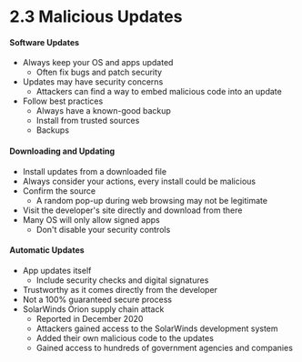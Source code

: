 # 2.3 Malicious Updates

#### Software Updates
- Always keep your OS and apps updated
    - Often fix bugs and patch security
- Updates may have security concerns
    - Attackers can find a way to embed malicious code into an update
- Follow best practices
    - Always have a known-good backup
    - Install from trusted sources
    - Backups

#### Downloading and Updating
- Install updates from a downloaded file
- Always consider your actions, every install could be malicious
- Confirm the source
    - A random pop-up during web browsing may not be legitimate
- Visit the developer's site directly and download from there
- Many OS will only allow signed apps
    - Don't disable your security controls

#### Automatic Updates
- App updates itself
    - Include security checks and digital signatures
- Trustworthy as it comes directly from the developer
- Not a 100% guaranteed secure process
- SolarWinds Orion supply chain attack
    - Reported in December 2020
    - Attackers gained access to the SolarWinds development system
    - Added their own malicious code to the updates
    - Gained access to hundreds of government agencies and companies